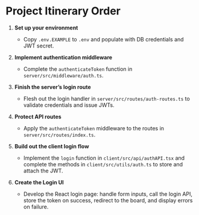 # Project Itinerary Order

1. **Set up your environment**
   - Copy `.env.EXAMPLE` to `.env` and populate with DB credentials and JWT secret.

2. **Implement authentication middleware**
   - Complete the `authenticateToken` function in `server/src/middleware/auth.ts`.

3. **Finish the server’s login route**
   - Flesh out the login handler in `server/src/routes/auth-routes.ts` to validate credentials and issue JWTs.

4. **Protect API routes**
   - Apply the `authenticateToken` middleware to the routes in `server/src/routes/index.ts`.

5. **Build out the client login flow**
   - Implement the `login` function in `client/src/api/authAPI.tsx` and complete the methods in `client/src/utils/auth.ts` to store and attach the JWT.

6. **Create the Login UI**
   - Develop the React login page: handle form inputs, call the login API, store the token on success, redirect to the board, and display errors on failure.
